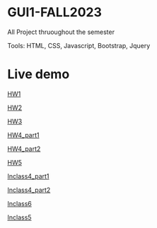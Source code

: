 # GUI1-FALL2023

All Project thruoughout the semester 

Tools: HTML, CSS, Javascript, Bootstrap, Jquery

# Live demo

[HW1](https://porchhaybe.github.io/GUI1-FALL2023/HW1/index.html)

[HW2](https://porchhaybe.github.io/GUI1-FALL2023/HW2/index.html)

[HW3](https://porchhaybe.github.io/GUI1-FALL2023/HW3/index.html)

[HW4_part1](https://porchhaybe.github.io/GUI1-FALL2023/HW4_part1/index.html)

[HW4_part2](https://porchhaybe.github.io/GUI1-FALL2023/HW4_part2/index.html)

[HW5](https://porchhaybe.github.io/GUI1-FALL2023/HW5/index.html)

[Inclass4_part1](https://porchhaybe.github.io/GUI1-FALL2023/inclass4/example1_source/add-content.html)

[Inclass4_part2](https://porchhaybe.github.io/GUI1-FALL2023/inclass4/example2_source/example.html)

[Inclass6](https://porchhaybe.github.io/GUI1-FALL2023/inclass6/index.html)

[Inclass5](https://porchhaybe.github.io/GUI1-FALL2023/inclass5/index.html)
